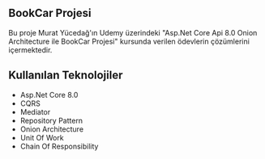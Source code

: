 ## BookCar Projesi

Bu proje Murat Yücedağ'ın Udemy üzerindeki "Asp.Net Core Api 8.0 Onion Architecture ile BookCar Projesi" kursunda verilen ödevlerin çözümlerini içermektedir.

## Kullanılan Teknolojiler

- Asp.Net Core 8.0
- CQRS
- Mediator
- Repository Pattern
- Onion Architecture
- Unit Of Work
- Chain Of Responsibility
